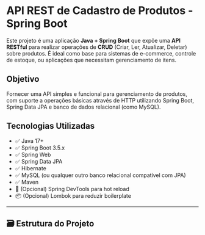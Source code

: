 # API REST de Cadastro de Produtos - Spring Boot

Este projeto é uma aplicação **Java + Spring Boot** que expõe uma **API RESTful** para realizar operações de **CRUD** (Criar, Ler, Atualizar, Deletar) sobre produtos. É ideal como base para sistemas de e-commerce, controle de estoque, ou aplicações que necessitam gerenciamento de itens.

## Objetivo

Fornecer uma API simples e funcional para gerenciamento de produtos, com suporte a operações básicas através de HTTP utilizando Spring Boot, Spring Data JPA e banco de dados relacional (como MySQL).

## Tecnologias Utilizadas

- ✅ Java 17+
- ✅ Spring Boot 3.5.x
- ✅ Spring Web
- ✅ Spring Data JPA
- ✅ Hibernate
- ✅ MySQL (ou qualquer outro banco relacional compatível com JPA)
- ✅ Maven
- 🔄 (Opcional) Spring DevTools para hot reload
- 📦 (Opcional) Lombok para reduzir boilerplate

---

## 🗃️ Estrutura do Projeto


